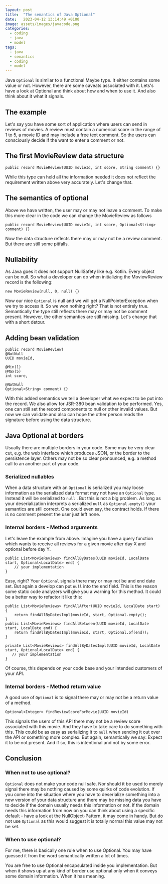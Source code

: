 ```yaml
---
layout: post
title:  "The semantics of Java Optional"
date:   2023-04-12 13:14:49 +0100
image: assets/images/javacode.png
categories:
  - coding
  - java
  - model
tags:
  - java
  - semantics
  - coding
  - model
---
```


Java `Optional` is similar to a functional Maybe type. It either contains some value or not. However, there are some caveats associated with it. Lets's have a look at Optional and think about how and when to use it. And also think about it what it signals.

## The example
Let's say you have some sort of application where users can send in reviews of movies. A review must contain a numerical score in the range of 1 to 5, a movie ID and may include a free text comment. So the users can consciously decide if the want to enter a comment or not.

## The first MovieReview data structure

```
public record MovieReview(UUID movieId, int score, String comment) {}
```

While this type can held all the information needed it does not reflect the requirement written above very accurately. Let's change that.
 
## The semantics of optional

Above we have written, the user may or may not leave a comment. To make this more clear in the code we can change the MovieReview as follows

```
public record MovieReview(UUID movieId, int score, Optional<String> comment) {}
```

Now the data structure reflects there may or may not be a review comment. But there are still some pitfalls.

## Nullability

As Java goes it does not support NullSafety like e.g. Kotlin. Every object can be null. So what a developer can do when initializing the MoviewReview record is the following:

```
new MovieReview(null, 0, null) {}
```

Now our nice `Optional` is null and we will get a NullPointerException when we try to access it. So we won nothing right? That is not entirely true. Semantically the type still reflects there may or may not be comment present. However, the other semantics are still missing. Let's change that with a short detour.

## Adding bean validation

```
public record MovieReview(
@NotNull
UUID movieId, 

@Min(1)
@Max(5)
int score, 

@NotNull
Optional<String> comment) {}
```

With this added semantics we tell a developer what we expect to be put into the record. We also allow for JSR-380 bean validation to be performed. Yes, one can still set the record components to null or other invalid values. But now we can validate and also can hope the other person reads the signature before using the data structure.

## Java Optional at borders

Usually there are multiple borders in your code. Some may be very clear cut, e.g. the web interface which produces JSON, or the border to the persistence layer. Others may not be so clear pronounced, e.g. a method call to an another part of your code.

### Serialized nullables

When a data structure with an `Optional` is serialized you may loose information as the serialized data format may not have an `Optional` type. Instead it will be serialized to `null` . But this is not a big problem. As long as your deserialization interprets a serialized `null` as `Optional.empty()` your semantics are still correct. One could even say, the contract holds. If there is no comment present the user just left none.

### Internal borders - Method arguments

Let's leave the example from above. Imagine you have a query function which wants to receive all reviews for a given movie after day X and optional before day Y.
```
public List<MovieReviews> findAllByDates(UUID movieId, LocalDate start, Optional<LocalDate> end) {
    // your implementation
}
```
Easy, right? Your `Optional` signals there may or may not be and end date set. But again a  develop can put `null` into the end field. This is the reason some static code analyzers will give you a warning for this method. It could be a better way to refactor it like this:

```
public List<MovieReviews> findAllAfter(UUID movieId, LocalDate start) {
	return findAllByDatesImpl(movieId, start, Optional.empty();
}
public List<MovieReviews> findAllBetween(UUID movieId, LocalDate start, LocalDate end) {
	return findAllByDatesImpl(movieId, start, Optional.of(end));
}

private List<MovieReviews> findAllByDatesImpl(UUID movieId, LocalDate start, Optional<LocalDate> end) {
   // your implementation
}
```
Of course, this depends on your code base and your intended customers of your API.

### Internal borders - Method return value

A good use of `Optional` is to signal there may or may not be a return value of a method. 
```
Optional<Integer> findReviewScoreForMovie(UUID movieId)
```
This signals the users of this API there may not be a review score associated with this movie. And they have to take care to do something with this. This could be as easy as serializing it to `null` when sending it out over the API or something more complex. But again, semantically we say: Expect it to be not present. And if so, this is intentional and not by some error.

## Conclusion

### When not to use optional?

`Optional` does not make your code null safe. Nor should it be used to merely signal there may be nothing caused by some quirks of code evolution. If you come into the situation where you have to deserialize something into a new version of your data structure and there may be missing data you have to decide if the domain usually needs this information or not. If the domain needs this information from now on you can think about using a specific default - have a look at the NullObject-Pattern, it may come in handy. But do not use `Optional` as this would suggest it is totally normal this value may not be set.

### When to use optional?

For me, there is basically one rule when to use Optional. You may have guessed it from the word semantically written a lot of times.

You are free to use Optional encapsulated inside you implementation. But when it shows up at any kind of border use optional only when it conveys some domain information. When it has meaning.

